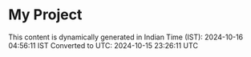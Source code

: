 # My Project

This content is dynamically generated in Indian Time (IST): 2024-10-16 04:56:11 IST
Converted to UTC: 2024-10-15 23:26:11 UTC
